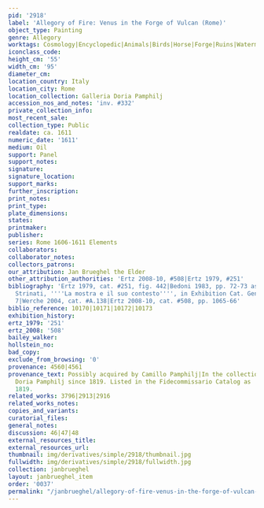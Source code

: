 ```yaml
---
pid: '2918'
label: 'Allegory of Fire: Venus in the Forge of Vulcan (Rome)'
object_type: Painting
genre: Allegory
worktags: Cosmology|Encyclopedic|Animals|Birds|Horse|Forge|Ruins|Watermill|Van Balen|Volcano|Nude|Landscape|Armor
iconclass_code:
height_cm: '55'
width_cm: '95'
diameter_cm:
location_country: Italy
location_city: Rome
location_collection: Galleria Doria Pamphilj
accession_nos_and_notes: 'inv. #332'
private_collection_info:
most_recent_sale:
collection_type: Public
realdate: ca. 1611
numeric_date: '1611'
medium: Oil
support: Panel
support_notes:
signature:
signature_location:
support_marks:
further_inscription:
print_notes:
print_type:
plate_dimensions:
states:
printmaker:
publisher:
series: Rome 1606-1611 Elements
collaborators:
collaborator_notes:
collectors_patrons:
our_attribution: Jan Brueghel the Elder
other_attribution_authorities: 'Ertz 2008-10, #508|Ertz 1979, #251'
bibliography: 'Ertz 1979, cat. #251, fig. 442|Bedoni 1983, pp. 72-73 as studio version|Claudio
  Strinati, ''''La mostra e il suo contesto'''', in Exhibition Cat. Genoa 1996, p.
  7|Werche 2004, cat. #A.138|Ertz 2008-10, cat. #508, pp. 1065-66'
biblio_reference: 10170|10171|10172|10173
exhibition_history:
ertz_1979: '251'
ertz_2008: '508'
bailey_walker:
hollstein_no:
bad_copy:
exclude_from_browsing: '0'
provenance: 4560|4561
provenance_text: Possibly acquired by Camillo Pamphilj|In the collection of the Galleria
  Doria Pamphilj since 1819. Listed in the Fidecommissario Catalog as 'Brueghel' in
  1819.
related_works: 3796|2913|2916
related_works_notes:
copies_and_variants:
curatorial_files:
general_notes:
discussion: 46|47|48
external_resources_title:
external_resources_url:
thumbnail: img/derivatives/simple/2918/thumbnail.jpg
fullwidth: img/derivatives/simple/2918/fullwidth.jpg
collection: janbrueghel
layout: janbrueghel_item
order: '0037'
permalink: "/janbrueghel/allegory-of-fire-venus-in-the-forge-of-vulcan-rome"
---
```

